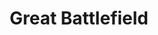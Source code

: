 ---
title: Great Battlefield
url: https://www.resistancedashboard.com/the-great-battlefield
description: Must-listen show for anyone following the world of progressive tech, hosted by the founder of NGP Software, Nathaniel G Pearlman. Interviews progressive tech founders, leaders of innovative organizations, professors and authors covering politics, and other "political entrepreneurs."
---